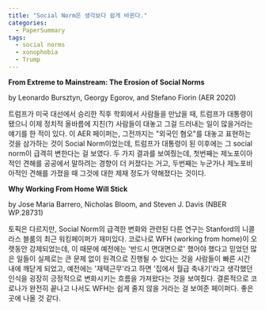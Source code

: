 ```yaml
---
title: "Social Norm은 생각보다 쉽게 바뀐다."
categories:
  - PaperSummary
tags:
  - social norms
  - xonophobia
  - Trump
---
```


**From Extreme to Mainstream: The Erosion of Social Norms**

by Leonardo Bursztyn, Georgy Egorov, and Stefano Fiorin (AER 2020)

<!--
Social norms, usually persistent, can change quickly when new public information arrives, such as a surprising election outcome. People may become more inclined to express views or take actions previously perceived as stigmatized and may judge others less negatively for doing so. We examine this possibility using two experiments. We first show via revealed preference experiments that Donald Trump's rise in popularity and eventual victory increased individuals' willingness to publicly express xenophobic views. We then show that individuals are sanctioned less negatively if they publicly expressed a xenophobic view in an environment where that view is more popular.
-->

트럼프가 미국 대선에서 승리한 직후 학회에서 사람들을 만났을 때, 트럼프가 대통령이 됐으니 이제 정치적 올바름에 지친(?) 사람들이 대놓고 그걸 드러내는 일이 많을거라는 얘기를 한 적이 있다. 이 AER 페이퍼는, 그전까지는 "외국인 혐오"를 대놓고 표현하는 것을 삼가하는 것이 Social Norm이었는데, 트럼프가 대통령이 된 이후에는 그 social norm이 급격히 변한다는 걸 보였다. 두 가지 결과를 보여줬는데, 첫번째는 제노포이아적인 견해를 공공에서 말하려는 경향이 더 커졌다는 거고, 두번째는 누군가나 제노포비아적인 견해를 가졌을 때 그것에 대한 제재 정도가 약해졌다는 것이다.

**Why Working From Home Will Stick**

by Jose Maria Barrero, Nicholas Bloom, and Steven J. Davis (NBER WP.28731)

토픽은 다르지만, Social Norm의 급격한 변화와 관련된 다른 연구는 Stanford의 니콜라스 블룸의 최근 워킹페이퍼가 재미있다. 코로나로 WFH (working from home)이 오랫동안 강제되었는데, 이 때문에 예전에는 '반드시 면대면으로' 했어야 했다고 믿었던 많은 일들이 실제로는 큰 문제 없이 원격으로 진행될 수 있다는 것을 사람들이 빠른 시간 내에 깨닫게 되었고, 예전에는 '재택근무'라고 하면 '집에서 월급 축내기'라고 생각했던 인식을 굉장히 긍정적으로 변화시키는 흐름을 가져왔다는 것을 보여줬다. 결론적으로 코로나가 완전히 끝나고 나서도 WFH는 쉽게 줄지 않을 거라는 걸 보여준 페이퍼다. 좋은 곳에 나올 것 같다. 

<!--
>We survey 22,500 Americans over several waves to investigate whether, how, and why working from home will stick after COVID-19. The pandemic drove a mass social experiment in which nearly half of all paid hours were provided from home between May and December 2020. Our survey evidence says that about 22 percent of all full workdays will be supplied from home after the pandemic ends, compared with just 5 percent before. We provide evidence on five mechanisms behind this persistent shift to working from home: better-than-expected experiences working from home, investments in physical and human capital enabling working from home, diminished stigma, reluctance to return to pre-pandemic activities, and innovation supporting working from home. We also examine some implications of a persistent shift in working arrangements: First, high-income workers, especially, will enjoy the perks of working from home. Second, we forecast that the post-pandemic shift to working from home will lower worker spending in major city centers by 5 to 10 percent. Third, many workers report being more productive at home than on business premises, so post-pandemic work from home plans offer the potential to raise productivity as much as 2.7 percent.
-->